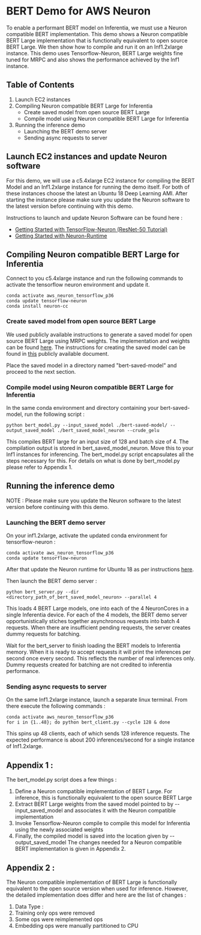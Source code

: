 # BERT Demo for AWS Neuron

To enable a performant BERT model on Inferentia, we must use a Neuron compatible BERT implementation. This demo shows a Neuron compatible BERT Large implementation that is functionally equivalent to open source BERT Large. We then show how to compile and run it on an Inf1.2xlarge instance. This demo uses Tensorflow-Neuron, BERT Large weights fine tuned for MRPC and also shows the performance achieved by the Inf1 instance. 

## Table of Contents

1. Launch EC2 instances 
2. Compiling Neuron compatible BERT Large for Inferentia
   * Create saved model from open source BERT Large
   * Compile model using Neuron compatible BERT Large for Inferentia
3. Running the inference demo
   * Launching the BERT demo server
   * Sending async requests to server

## Launch EC2 instances and update Neuron software

For this demo, we will use a c5.4xlarge EC2 instance for compiling the BERT Model and an Inf1.2xlarge instance for running the demo itself. For both of these instances choose the latest an Ubuntu 18 Deep Learning AMI. After starting the instance please make sure you update the Neuron software to the latest version before continuing with this demo.

Instructions to launch and update Neuron Software can be found here :
* [Getting Started with TensorFlow-Neuron (ResNet-50 Tutorial)](../../../../docs/tensorflow-neuron/tutorial-compile-infer.md)
* [Getting Started with Neuron-Runtime](../../../../docs/neuron-runtime/nrt_start.md)


## Compiling Neuron compatible BERT Large for Inferentia

Connect to you c5.4xlarge instance and run the following commands to activate the tensorflow neuron environment and update it.

```
conda activate aws_neuron_tensorflow_p36
conda update tensorflow-neuron
conda install neuron-cc
```

### Create saved model from open source BERT Large
We used publicly available instructions to generate a saved model for open source BERT Large using MRPC weights. The implementation and weights can be found [here](https://github.com/google-research/bert). The instructions for creating the saved model can be found in [this](https://github.com/google-research/bert/issues/146) publicly available document. 

Place the saved model in a directory named "bert-saved-model" and proceed to the next section.

### Compile model using Neuron compatible BERT Large for Inferentia
In the same conda environment and directory containing your bert-saved-model, run the following script :

```
python bert_model.py --input_saved_model ./bert-saved-model/ --output_saved_model ./bert_saved_model_neuron --crude_gelu
```

This compiles BERT large for an input size of 128 and batch size of 4. The compilation output is stored in bert_saved_model_neuron. Move this to your Inf1 instances for inferencing. The bert_model.py script encapsulates all the steps necessary for this. For details on what is done by bert_model.py please refer to Appendix 1.


## Running the inference demo
NOTE : Please make sure you update the Neuron software to the latest version before continuing with this demo.

### Launching the BERT demo server
On your inf1.2xlarge, activate the updated conda environment for tensorflow-neuron :

```
conda activate aws_neuron_tensorflow_p36
conda update tensorflow-neuron
```

After that update the Neuron runtime for Ubuntu 18 as per instructions [here](https://github.com/aws/aws-neuron-sdk/blob/master/docs/neuron-runtime/nrt_start.md#step-2-install-neuron-rtd).

Then launch the BERT demo server :
```
python bert_server.py --dir <directory_path_of_bert_saved_model_neuron> --parallel 4
```
This loads 4 BERT Large models, one into each of the 4 NeuronCores in a single Inferentia device. For each of the 4 models, the BERT demo server opportunistically stiches together asynchronous requests into batch 4 requests. When there are insufficient pending requests, the server creates dummy requests for batching.

Wait for the bert_server to finish loading the BERT models to Inferentia memory. When it is ready to accept requests it will print the inferences per second once every second. This reflects the number of real inferences only. Dummy requests created for batching are not credited to inferentia performance.

### Sending async requests to server
On the same Inf1.2xlarge instance, launch a separate linux terminal. From there execute the following commands :

```
conda activate aws_neuron_tensorflow_p36
for i in {1..48}; do python bert_client.py --cycle 128 & done
```

This spins up 48 clients, each of which sends 128 inference requests. The expected performance is about 200 inferences/second for a single instance of Inf1.2xlarge.


## Appendix 1 :
The bert_model.py script does a few things :
1. Define a Neuron compatible implementation of BERT Large. For inference, this is functionally equivalent to the open source BERT Large
2. Extract BERT Large weights from the saved model pointed to by --input_saved_model and associates it with the Neuron compatible implementation
3. Invoke Tensorflow-Neuron compile to compile this model for Inferentia using the newly associated weights
4. Finally, the compiled model is saved into the location given by --output_saved_model
The changes needed for a Neuron compatible BERT implementation is given in Appendix 2.


## Appendix 2 :
The Neuron compatible implementation of BERT Large is functionally equivalent to the open source version when used for inference. However, the detailed implementation does differ and here are the list of changes :

1. Data Type : 
2. Training only ops were removed
3. Some ops were reimplemented ops
4. Embedding ops were manually partitioned to CPU

